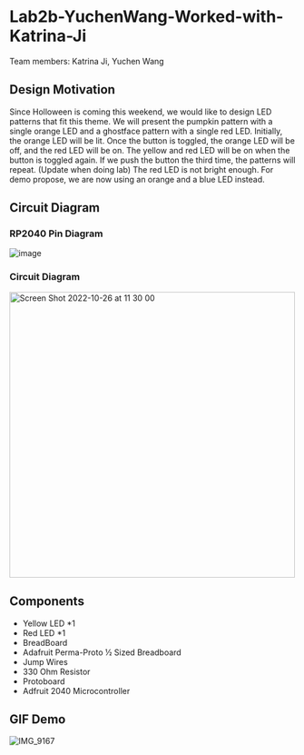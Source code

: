 # Lab2b-YuchenWang-Worked-with-Katrina-Ji
Team members: Katrina Ji, Yuchen Wang

## Design Motivation
Since Holloween is coming this weekend, we would like to design LED patterns that fit this theme. We will present the pumpkin pattern with a single orange LED and a ghostface pattern with a single red LED. Initially, the orange LED will be lit. Once the button is toggled, the orange LED will be off, and the red LED will be on. The yellow and red LED will be on when the button is toggled again. If we push the button the third time, the patterns will repeat.
(Update when doing lab) The red LED is not bright enough. For demo propose, we are now using an orange and a blue LED instead.

## Circuit Diagram
### RP2040 Pin Diagram
![image](https://user-images.githubusercontent.com/114244957/198074981-7d66116f-f811-49d4-bf3d-b19e5d4aa145.png)

### Circuit Diagram

<img width="503" alt="Screen Shot 2022-10-26 at 11 30 00" src="https://user-images.githubusercontent.com/105755054/198075082-d8371cff-d782-43ee-aa83-87cc1069aa8a.png">

## Components
- Yellow LED *1
- Red LED *1
- BreadBoard
- Adafruit Perma-Proto ½ Sized Breadboard
- Jump Wires
- 330 Ohm Resistor
- Protoboard
- Adfruit 2040 Microcontroller

## GIF Demo

![IMG_9167](https://user-images.githubusercontent.com/114244957/198064600-176b57cc-215c-4abe-9eee-d0d45943ba63.GIF)
